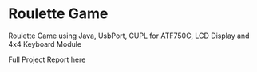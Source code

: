 # Roulette Game 
Roulette Game using Java, UsbPort, CUPL for ATF750C, LCD Display and 4x4 Keyboard Module

Full Project Report [here](https://github.com/miguelalmeida2/RouletteGame/blob/main/DOCS/LIC_RelatorioFinal.pdf)
